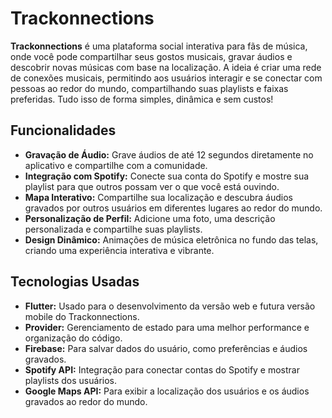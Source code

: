# Trackonnections

**Trackonnections** é uma plataforma social interativa para fãs de música, onde você pode compartilhar seus gostos musicais, gravar áudios e descobrir novas músicas com base na localização. A ideia é criar uma rede de conexões musicais, permitindo aos usuários interagir e se conectar com pessoas ao redor do mundo, compartilhando suas playlists e faixas preferidas. Tudo isso de forma simples, dinâmica e sem custos!

## Funcionalidades

- **Gravação de Áudio:** Grave áudios de até 12 segundos diretamente no aplicativo e compartilhe com a comunidade.
- **Integração com Spotify:** Conecte sua conta do Spotify e mostre sua playlist para que outros possam ver o que você está ouvindo.
- **Mapa Interativo:** Compartilhe sua localização e descubra áudios gravados por outros usuários em diferentes lugares ao redor do mundo.
- **Personalização de Perfil:** Adicione uma foto, uma descrição personalizada e compartilhe suas playlists.
- **Design Dinâmico:** Animações de música eletrônica no fundo das telas, criando uma experiência interativa e vibrante.

## Tecnologias Usadas

- **Flutter:** Usado para o desenvolvimento da versão web e futura versão mobile do Trackonnections.
- **Provider:** Gerenciamento de estado para uma melhor performance e organização do código.
- **Firebase:** Para salvar dados do usuário, como preferências e áudios gravados.
- **Spotify API:** Integração para conectar contas do Spotify e mostrar playlists dos usuários.
- **Google Maps API:** Para exibir a localização dos usuários e os áudios gravados ao redor do mundo.
